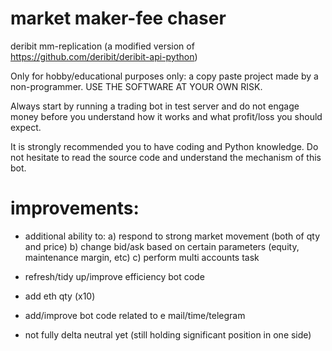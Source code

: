 # market maker-fee chaser
deribit mm-replication (a modified version of https://github.com/deribit/deribit-api-python)

Only for hobby/educational purposes only: a copy paste project made by a non-programmer. USE THE SOFTWARE AT YOUR OWN RISK.

Always start by running a trading bot in test server and do not engage money before you understand how it works and what profit/loss you should expect.

It is strongly recommended you to have coding and Python knowledge. Do not hesitate to read the source code and understand the mechanism of this bot.

# improvements:
- additional ability to:
  a) respond to strong market movement (both of qty and price)
  b) change bid/ask based on certain parameters (equity, maintenance margin, etc)
  c) perform multi accounts task

- refresh/tidy up/improve efficiency bot code
- add eth qty (x10)
- add/improve bot code related to e mail/time/telegram
- not fully delta neutral yet (still holding significant position in one side)




